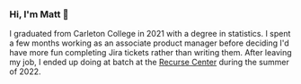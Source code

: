 ### Hi, I'm Matt 👋

I graduated from Carleton College in 2021 with a degree in statistics. I spent a few months working as an associate product manager before deciding I'd have more fun completing Jira tickets rather than writing them. 
After leaving my job, I ended up doing at batch at the [Recurse Center](https://www.recurse.com/) during the summer of 2022. 

